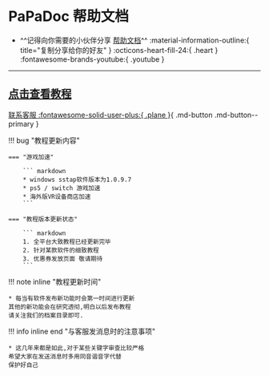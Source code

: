 # PaPaDoc 帮助文档

- ^^记得向你需要的小伙伴分享 [帮助文档](https://docs.papawall.cc "https://docs.papawall.cc")^^
:material-information-outline:{ title="复制分享给你的好友" }
:octicons-heart-fill-24:{ .heart }   :fontawesome-brands-youtube:{ .youtube }
---

## [点击查看教程](./help/index.md)
[联系客服 :fontawesome-solid-user-plus:{ .plane }](../../chat.html){ .md-button .md-button--primary }



!!! bug "教程更新内容"

    === "游戏加速"

        ``` markdown
        * windows sstap软件版本为1.0.9.7
        * ps5 / switch 游戏加速
        * 海外版VR设备商店加速
        ```

    === "教程版本更新状态"

        ``` markdown
        1. 全平台大致教程已经更新完毕
        2. 针对某款软件的细致教程
        3. 优惠券发放页面 敬请期待
        ```

!!! note inline "教程更新时间"

    * 每当有软件发布新功能时会第一时间进行更新
    其他的新功能会在研究透彻,明白以后发布教程
    请关注我们的档案目录即可.


!!! info inline end "与客服发消息时的注意事项"

    * 这几年来都是如此,对于某些关键字审查比较严格
    希望大家在发送消息时多用同音谐音字代替
    保护好自己

